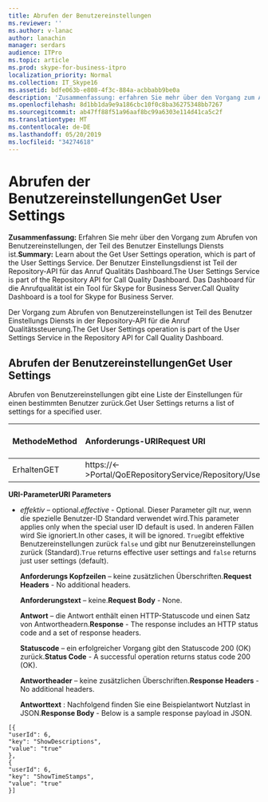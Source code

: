 ```yaml
---
title: Abrufen der Benutzereinstellungen
ms.reviewer: ''
ms.author: v-lanac
author: lanachin
manager: serdars
audience: ITPro
ms.topic: article
ms.prod: skype-for-business-itpro
localization_priority: Normal
ms.collection: IT_Skype16
ms.assetid: bdfe063b-e808-4f3c-884a-acbbabb9be0a
description: 'Zusammenfassung: erfahren Sie mehr über den Vorgang zum Abrufen von Benutzereinstellungen, der Teil des Benutzer Einstellungs Diensts ist. Der Benutzer Einstellungsdienst ist Teil der Repository-API für das Anruf Qualitäts Dashboard. Das Dashboard für die Anrufqualität ist ein Tool für Skype for Business Server.'
ms.openlocfilehash: 8d1bb1da9e9a186cbc10f0c8ba36275348bb7267
ms.sourcegitcommit: ab47ff88f51a96aaf8bc99a6303e114d41ca5c2f
ms.translationtype: MT
ms.contentlocale: de-DE
ms.lasthandoff: 05/20/2019
ms.locfileid: "34274618"
---
```

# <a name="get-user-settings"></a><span data-ttu-id="e7b4d-105">Abrufen der Benutzereinstellungen</span><span class="sxs-lookup"><span data-stu-id="e7b4d-105">Get User Settings</span></span>
 
<span data-ttu-id="e7b4d-106">**Zusammenfassung:** Erfahren Sie mehr über den Vorgang zum Abrufen von Benutzereinstellungen, der Teil des Benutzer Einstellungs Diensts ist.</span><span class="sxs-lookup"><span data-stu-id="e7b4d-106">**Summary:** Learn about the Get User Settings operation, which is part of the User Settings Service.</span></span> <span data-ttu-id="e7b4d-107">Der Benutzer Einstellungsdienst ist Teil der Repository-API für das Anruf Qualitäts Dashboard.</span><span class="sxs-lookup"><span data-stu-id="e7b4d-107">The User Settings Service is part of the Repository API for Call Quality Dashboard.</span></span> <span data-ttu-id="e7b4d-108">Das Dashboard für die Anrufqualität ist ein Tool für Skype for Business Server.</span><span class="sxs-lookup"><span data-stu-id="e7b4d-108">Call Quality Dashboard is a tool for Skype for Business Server.</span></span>
  
<span data-ttu-id="e7b4d-109">Der Vorgang zum Abrufen von Benutzereinstellungen ist Teil des Benutzer Einstellungs Diensts in der Repository-API für die Anruf Qualitätssteuerung.</span><span class="sxs-lookup"><span data-stu-id="e7b4d-109">The Get User Settings operation is part of the User Settings Service in the Repository API for Call Quality Dashboard.</span></span>
  
## <a name="get-user-settings"></a><span data-ttu-id="e7b4d-110">Abrufen der Benutzereinstellungen</span><span class="sxs-lookup"><span data-stu-id="e7b4d-110">Get User Settings</span></span>

<span data-ttu-id="e7b4d-111">Abrufen von Benutzereinstellungen gibt eine Liste der Einstellungen für einen bestimmten Benutzer zurück.</span><span class="sxs-lookup"><span data-stu-id="e7b4d-111">Get User Settings returns a list of settings for a specified user.</span></span>
  

|<span data-ttu-id="e7b4d-112">**Methode**</span><span class="sxs-lookup"><span data-stu-id="e7b4d-112">**Method**</span></span>|<span data-ttu-id="e7b4d-113">**Anforderungs-URI**</span><span class="sxs-lookup"><span data-stu-id="e7b4d-113">**Request URI**</span></span>|<span data-ttu-id="e7b4d-114">**HTTP-Version**</span><span class="sxs-lookup"><span data-stu-id="e7b4d-114">**HTTP Version**</span></span>|
|:-----|:-----|:-----|
|<span data-ttu-id="e7b4d-115">Erhalten</span><span class="sxs-lookup"><span data-stu-id="e7b4d-115">GET</span></span>  <br/> |<span data-ttu-id="e7b4d-116">https://\<-\>Portal/QoERepositoryService/Repository/User/{UserID}/Setting</span><span class="sxs-lookup"><span data-stu-id="e7b4d-116">https://\<portal\>/QoERepositoryService/repository/user/{userId}/setting</span></span>  <br/> |<span data-ttu-id="e7b4d-117">HTTP/1.1</span><span class="sxs-lookup"><span data-stu-id="e7b4d-117">HTTP/1.1</span></span>  <br/> |
   
 <span data-ttu-id="e7b4d-118">**URI-Parameter**</span><span class="sxs-lookup"><span data-stu-id="e7b4d-118">**URI Parameters**</span></span>
  
- <span data-ttu-id="e7b4d-119">*effektiv* – optional.</span><span class="sxs-lookup"><span data-stu-id="e7b4d-119">*effective*  - Optional.</span></span> <span data-ttu-id="e7b4d-120">Dieser Parameter gilt nur, wenn die spezielle Benutzer-ID Standard verwendet wird.</span><span class="sxs-lookup"><span data-stu-id="e7b4d-120">This parameter applies only when the special user ID default is used.</span></span> <span data-ttu-id="e7b4d-121">In anderen Fällen wird Sie ignoriert.</span><span class="sxs-lookup"><span data-stu-id="e7b4d-121">In other cases, it will be ignored.</span></span> <span data-ttu-id="e7b4d-122">`True`gibt effektive Benutzereinstellungen zurück `false` und gibt nur Benutzereinstellungen zurück (Standard).</span><span class="sxs-lookup"><span data-stu-id="e7b4d-122">`True` returns effective user settings and `false` returns just user settings (default).</span></span>
    
  <span data-ttu-id="e7b4d-123">**Anforderungs Kopfzeilen** – keine zusätzlichen Überschriften.</span><span class="sxs-lookup"><span data-stu-id="e7b4d-123">**Request Headers** - No additional headers.</span></span>
  
  <span data-ttu-id="e7b4d-124">**Anforderungstext** – keine.</span><span class="sxs-lookup"><span data-stu-id="e7b4d-124">**Request Body** - None.</span></span>
  
  <span data-ttu-id="e7b4d-125">**Antwort** – die Antwort enthält einen HTTP-Statuscode und einen Satz von Antwortheadern.</span><span class="sxs-lookup"><span data-stu-id="e7b4d-125">**Response** - The response includes an HTTP status code and a set of response headers.</span></span>
  
  <span data-ttu-id="e7b4d-126">**Statuscode** – ein erfolgreicher Vorgang gibt den Statuscode 200 (OK) zurück.</span><span class="sxs-lookup"><span data-stu-id="e7b4d-126">**Status Code** - A successful operation returns status code 200 (OK).</span></span>
  
  <span data-ttu-id="e7b4d-127">**Antwortheader** – keine zusätzlichen Überschriften.</span><span class="sxs-lookup"><span data-stu-id="e7b4d-127">**Response Headers** - No additional headers.</span></span>
  
  <span data-ttu-id="e7b4d-128">**Antworttext** : Nachfolgend finden Sie eine Beispielantwort Nutzlast in JSON.</span><span class="sxs-lookup"><span data-stu-id="e7b4d-128">**Response Body** - Below is a sample response payload in JSON.</span></span>
  
```
[{
"userId": 6,
"key": "ShowDescriptions",
"value": "true"
},
{
"userId": 6,
"key": "ShowTimeStamps",
"value": "true"
}]
```

